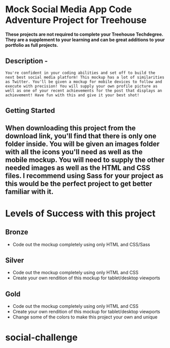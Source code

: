 # Mock Social Media App Code Adventure Project for Treehouse


**These projects are not required to complete your Treehouse Techdegree. They are a supplement to your learning and can be great additions to your portfolio as full projects.**

## **Description** - 
`You're confident in your coding abilities and set off to build the next best social media platform! This mockup has a lot of similarities as Twitter. You'll be given a mockup for mobile devices to follow and execute with precision! You will supply your own profile picture as well as one of your recent achievements for the post that displays an achievement! Have fun with this and give it your best shot!`

## **Getting Started**
When downloading this project from the download link, you'll find that there is only one folder inside. You will be given an images folder with all the icons you'll need as well as the mobile mockup. You will need to supply the other needed images as well as the HTML and CSS files.
 I recommend using Sass for your project as this would be the perfect project to get better familiar with it.
---

# Levels of Success with this project
## **Bronze**
- Code out the mockup completely using only HTML and CSS/Sass

## Silver
- Code out the mockup completely using only HTML and CSS
- Create your own rendition of this mockup for tablet/desktop viewports

## Gold
- Code out the mockup completely using only HTML and CSS
- Create your own rendition of this mockup for tablet/desktop viewports
- Change some of the colors to make this project your own and unique
# social-challenge
